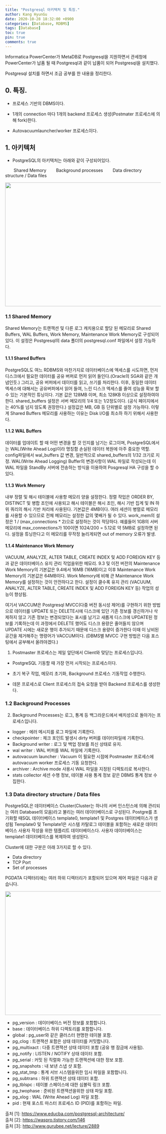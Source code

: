 ```yaml
---
title: "Postgresql 아키텍처 및 특징."
author: Kang HyunGu
date: 2020-10-28 18:32:00 +0900
categories: [Database, RDBMS]
tags: [Database]
toc: true
pin: true
comments: true
---
```

Informatica PowerCenter가 MetaDB로 Postgresql을 지원하면서 관세청에 PowerCenter가 납품 될 때 Postgresql과 같이 납품이 되어 Postgresql을 설치했다.


Postgresql 설치를 하면서 조금 공부를 한 내용을 정리한다.

## 0. 특징.
- 프로세스 기반의 DBMS이다.

- 1개의 connection 마다 1개의 backend 프로세스 생성(Postmater 프로세스에 의해 fork)한다.

- Autovacuumlauncher/worker 프로세스이다.

## 1. 아키텍처
- PostgreSQL의 아키텍처는 아래와 같이 구성되어있다.


&nbsp;&nbsp;&nbsp;&nbsp;&nbsp;&nbsp;&nbsp;Shared Memory
&nbsp;&nbsp;&nbsp;&nbsp;&nbsp;&nbsp;&nbsp;Background processes
&nbsp;&nbsp;&nbsp;&nbsp;&nbsp;&nbsp;&nbsp;Data directory structure / Data files

<p align="center"><img src="{{site.url}}/img/posts/2020-10-28-Postgresql 아키텍처 및 특징/PostgreSQL-Architecture1.jpg" width="600" height="400"></p>

### 1.1 Shared Memory
Shared Memory는 트랜잭션 및 다른 로그 캐치용으로 할당 된 메모리로 Shared Buffers, WAL Buffers, Work Memory, Maintenance Work Memory로 구성되어있다.
이 설정은 Postgresql의 data 폴더의 postgresql.conf 파일에서 설정 가능하다.

#### 1.1.1 Shared Buffers
PostgreSQL도 여느 RDBMS와 마찬가지로 데이터베이스에 엑세스를 시도하면, 먼저 디스크에서 필요한 데이터를 공유 버퍼로 먼저 읽어 들인다.(Oracle의 SGA와 같은 개념인듯.)  그리고, 공유 버퍼에서 데이터를 읽고, 쓰기를 처리한다. 이후, 동일한 데이터 엑세스에 대해서는 공유버퍼에서 읽어 들여, 느린 디스크 엑세스를 줄여 성능을 확보 할 수 있는 기본적인 튜닝이다.
기본 값은 128MB 이며, 최소 128KB 이상으로 설정하여야 한다.
shared_buffers 설정은 서버 메모리의 1/4 또는 1/2정도이다. (공식 페이지에서는 40%를 넘지 않도록 권장한다.)
설정값은 MB, GB 등 단위별로 설정 가능하다.
이렇게 Shared Buffers 메모리를 사용하는 이유는 Disk I/O를 최소하 하기 위해서 사용한다.

#### 1.1.2 WAL Buffers
데이터를 업데이트 할 때 어떤 변경을 할 것 인지를 남기는 로그이며, PostgreSQL에서는 WAL(Write Ahead Log)이라 명칭함
손실된 데이터 복원에 아주 중요한 역할.
config파일에서 wal_buffers 값 변경, 일반적으로 shared_buffers의 1/32 크기로 지정.
WAL(Write Ahead Logging) Buffer의 변경사항이 WAL 파일로 작성되는데 이 WAL 파일을  StandBy 서버에 전송하는 방식을 이용하여 Posgresql HA 구성을 할 수있다.


#### 1.1.3 Work Memory
내부 정렬 및 해시 테이블에 사용항 메모리 양을 설정한다.
정렬 작업은 ORDER BY, DISTINCT 및 병합 조인에 사용되고 해시 테이블은 해시 조인, 해시 기반 집계 및 IN 하위 쿼리의 해시 기반 처리에 사용된다.
기본값은 4MB이다.
여러 세션이 병렬로 메모리를 사용할 수 있으므로 전체 메모리는 설정한 값의 몇배가 될 수 있다.
work_mem의 설정은 1 / (max_connections * 2)으로 설정하는 것이 적당하다.
예를들어 1GB의 서버 메모리에 max_connections가 100이면 1024/200 = 5.12로 약 5MB로 설정하면 된다.
설정을 튜닝한다고 이 메모리를 무작정 늘리게되면 out of memory 오류가 발생.

#### 1.1.4 Maintenance Work Memory
VACUUM, ANALYZE, ALTER TABLE, CREATE INDEX 및 ADD FOREIGN KEY 등과 같은 데이터베이스 유지 관리 작업을위한 메모리.
9.3 및 이전 버전의 Maintenance Work Memory의 기본값은 9.4에서 16MB (16MB)이고 이후 Maintenance Work Memory의 기본값은 64MB이다.
Work Memory에 비해 큰 Maintenance Work Memory를 설정하는 것이 안전하다고 한다. 설정이 클수록 유지 관리 (VACUUM, ANALYZE, ALTER TABLE, CREATE INDEX 및 ADD FOREIGN KEY 등) 작업의 성능이 향상됨.

여기서 VACCUM은 Postgresql MVCC(다중 버전 동시성 제어)를 구현하기 위한 방법으로 데이터를 UPDATE 또는 DELETE시에 디스크에 있던 기존 정보를 갱신하거나 삭제하지 않고 기존 정보는 변경되었다는 표시를 남기고 새롭게 디스크에 UPDATE된 정보를 기록하는데 이 과정에서 DELETE 했어도 디스크 용량은 줄어들지 않으며 UPDATE 시에는 새로운 행이 추가되기 때문에 디스크 용량이 증가한다 이때 이 낭비된 공간을 제거해주는 명령어가 VACCUM이다.
(DBMS별 MVCC 구현 방법은 다음 포스팅에서 공부해서 올려야겠다.)
1) Postmaster 프로세스는 제일 앞단에서 Client와 맞닫는 프로세스입니다.

- PostgreSQL 기동할 때 가장 먼저 시작되는 프로세스이다.

- 초기 복구 작업, 메모리 초기화, Background 프로세스 기동작업 수행한다.

- 데몬 프로세스로 Client 프로세스의 접속 요청을 받아 Backend 프로세스를 생성한다.


### 1.2 Background Processes
2) Background Processes는 로그, 통계 등 백그라운드에서 배치성으로 돌아가는 프로세스입니다.

- logger : 에러 메시지를 로그 파일에 기록한다.
- checkpointer : 체크 포인트 발생시 dirty 버퍼를 데이터파일에 기록한다.
- Background writer : 로그 및 백업 정보를 최신 상태로 유지.
- wal writer : WAL 버퍼를 WAL 파일에 기록한다.
- autovacuum launcher : Vacuum 이 필요한 시점에 Postmaster 프로세스에 autovacuum worker 프로세스 기동 요청한다.
- archiver : Archive mode 사용시 WAL 파일을 지정된 디렉토리로 복사한다.
- stats collector 세션 수행 정보, 테이블 사용 통계 정보 같은 DBMS 통계 정보 수집한다.

### 1.3 Data directory structure / Data files
PostgreSQL은 데이터베이스 Cluster(Cluster는 하나의 서버 인스턴스에 의해 관리되는 여러 Database의 모음)라고 불리는 여러 데이터베이스로 구성된다. Postgre를 초기화할 때SQL 데이터베이스 template0, template1 및 Postgres 데이터베이스가 생성됨
Template0 및 Template1은 시스템 카탈로그 테이블을 포함하는 새로운 데이터베이스 사용자 작성을 위한 템플리트 데이터베이스다.
사용자 데이터베이스는 template1 데이터베이스를 복제하여 생성된다.

Cluster에 대한 구분은 아래 3가지로 할 수 있다.
- Data directory
- TCP Port
- Set of processes

PGDATA 디렉터리에는 여러 하위 디렉터리가 포함되어 있으며 제어 파일은 다음과 같습니다.

<p align="center"><img src="{{site.url}}/img/posts/2020-10-28-Postgresql 아키텍처 및 특징/PostgreSQL-Architecture2.jpg" width="600" height="400"></p>

- pg_version : 데이터베이스 버전 정보를 포함합니다.
- base : 데이터베이스 하위 디렉토리를 포함합니다.
- global : pg_user와 같은 클러스터 현명한 테이블 포함.
- pg_clog : 트랜잭션 포함은 상태 데이터를 커밋합니다.
- pg_multixact : 다중 트랜잭션 상태 데이터 포함 (공유 행 잠금에 사용됨).
- pg_notify :  LISTEN / NOTIFY 상태 데이터 포함.
- pg_serial : 커밋 된 직렬화 가능한 트랜잭션에 대한 정보 포함.
- pg_snapshots :  내 보낸 스냅 샷 포함.
- pg_stat_tmp : 통계 서브 시스템을위한 임시 파일을 포함합니다.
- pg_subtrans : 하위 트랜잭션 상태 데이터 포함.
- pg_tblspc : 테이블 스페이스에 대한 심볼릭 링크 포함.
- pg_twophase :  준비된 트랜잭션을위한 상태 파일 포함.
- pg_xlog :  WAL (Write Ahead Log) 파일 포함.
- pid :  현재 포스트 마스터 프로세스 ID (PID)를 포함하는 파일.

출처 [1]: https://www.educba.com/postgresql-architecture/
<br/>
출처 [2]: https://waspro.tistory.com/146
<br/>
출처 [3]: http://www.gurubee.net/lecture/2889
